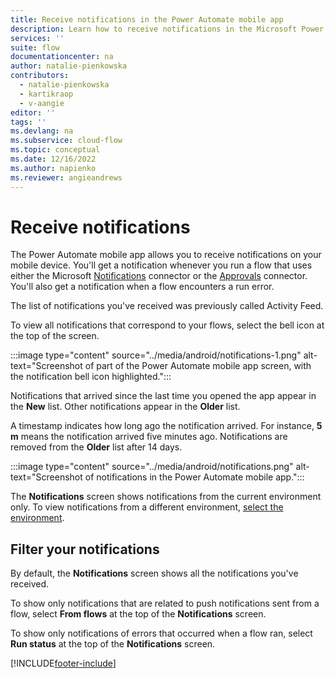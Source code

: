 ```yaml
---
title: Receive notifications in the Power Automate mobile app
description: Learn how to receive notifications in the Microsoft Power Automate mobile app for Android and the Power Automate mobile app for iOS.
services: ''
suite: flow
documentationcenter: na
author: natalie-pienkowska
contributors:
  - natalie-pienkowska
  - kartikraop
  - v-aangie
editor: ''
tags: ''
ms.devlang: na
ms.subservice: cloud-flow
ms.topic: conceptual
ms.date: 12/16/2022
ms.author: napienko
ms.reviewer: angieandrews
---
```


# Receive notifications

The Power Automate mobile app allows you to receive notifications on your mobile device. You'll get a notification whenever you run a flow that uses either the Microsoft [Notifications](/connectors/flowpush/) connector or the [Approvals](/connectors/approvals/) connector. You'll also get a notification when a flow encounters a run error.

The list of notifications you've received was previously called Activity Feed.

To view all notifications that correspond to your flows, select the bell icon at the top of the screen.

:::image type="content" source="../media/android/notifications-1.png" alt-text="Screenshot of part of the Power Automate mobile app screen, with the notification bell icon highlighted.":::

Notifications that arrived since the last time you opened the app appear in the **New** list. Other notifications appear in the **Older** list.

A timestamp indicates how long ago the notification arrived. For instance, **5 m** means the notification arrived five minutes ago. Notifications are removed from the **Older** list after 14 days.

:::image type="content" source="../media/android/notifications.png" alt-text="Screenshot of notifications in the Power Automate mobile app.":::

The **Notifications** screen shows notifications from the current environment only. To view notifications from a different environment, [select the environment](overview-mobile.md#change-environments).

## Filter your notifications

By default, the **Notifications** screen shows all the notifications you've received.

To show only notifications that are related to push notifications sent from a flow, select **From flows** at the top of the **Notifications** screen.

To show only notifications of errors that occurred when a flow ran, select **Run status** at the top of the **Notifications** screen.

[!INCLUDE[footer-include](../includes/footer-banner.md)]
